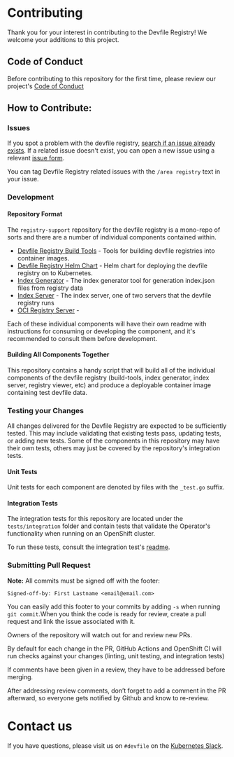 # Contributing

Thank you for your interest in contributing to the Devfile Registry! We welcome your additions to this project.

## Code of Conduct

Before contributing to this repository for the first time, please review our project's [Code of Conduct](https://github.com/devfile/api/blob/main/CODE_OF_CONDUCT.md)

## How to Contribute:

### Issues

If you spot a problem with the devfile registry, [search if an issue already exists](https://github.com/devfile/api/issues). If a related issue doesn't exist, you can open a new issue using a relevant [issue form](https://github.com/devfile/api/issues/new/choose).

You can tag Devfile Registry related issues with the `/area registry` text in your issue.

### Development

#### Repository Format

The `registry-support` repository for the devfile registry is a mono-repo of sorts and there are a number of individual components contained within.

- [Devfile Registry Build Tools](./build-tools) - Tools for building devfile registries into container images.
- [Devfile Registry Helm Chart](./deploy/chart/devfile-registry) - Helm chart for deploying the devfile registry on to Kubernetes.
- [Index Generator](./index/generator) - The index generator tool for generation index.json files from registry data
- [Index Server](./index/server) - The index server, one of two servers that the devfile registry runs
- [OCI Registry Server](./oci-registry) - 

Each of these individual components will have their own readme with instructions for consuming or developing the component, and it's recommended to consult them before development.


#### Building All Components Together

This repository contains a handy script that will build all of the individual components of the devfile registry (build-tools, index generator, index server, registry viewer, etc) and produce a deployable
container image containing test devfile data.

### Testing your Changes

All changes delivered for the Devfile Registry are expected to be sufficiently tested. This may include validating that existing tests pass, updating tests, or adding new tests.
Some of the components in this repository may have their own tests, others may just be covered by the repository's integration tests.

#### Unit Tests

Unit tests for each component are denoted by files with the `_test.go` suffix.

#### Integration Tests

The integration tests for this repository are located under the `tests/integration` folder and contain tests that validate the Operator's functionality when running on an OpenShift cluster.

To run these tests, consult the integration test's [readme](./tests/integration).

### Submitting Pull Request

**Note:** All commits must be signed off with the footer:
```
Signed-off-by: First Lastname <email@email.com>
```

You can easily add this footer to your commits by adding `-s` when running `git commit`.When you think the code is ready for review, create a pull request and link the issue associated with it.

Owners of the repository will watch out for and review new PRs. 

By default for each change in the PR, GitHub Actions and OpenShift CI will run checks against your changes (linting, unit testing, and integration tests)

If comments have been given in a review, they have to be addressed before merging.

After addressing review comments, don’t forget to add a comment in the PR afterward, so everyone gets notified by Github and know to re-review.


# Contact us

If you have questions, please visit us on `#devfile` on the [Kubernetes Slack](https://slack.k8s.io).
